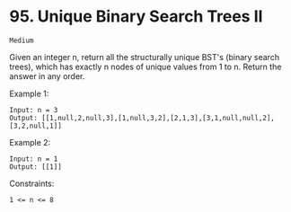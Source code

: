 # 95. Unique Binary Search Trees II

`Medium`

Given an integer n, return all the structurally unique BST's (binary search trees), which has exactly n nodes of unique values from 1 to n. Return the answer in any order.

Example 1:

```note
Input: n = 3
Output: [[1,null,2,null,3],[1,null,3,2],[2,1,3],[3,1,null,null,2],[3,2,null,1]]
```

Example 2:

```note
Input: n = 1
Output: [[1]]
```

Constraints:

```note
1 <= n <= 8
```
